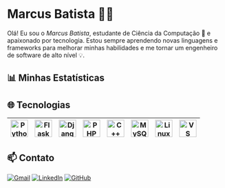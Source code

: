 # Marcus Batista 👨‍💻

Olá! Eu sou o *Marcus Batista*, estudante de Ciência da Computação 🚀 e apaixonado por tecnologia. Estou sempre aprendendo novas linguagens e frameworks para melhorar minhas habilidades e me tornar um engenheiro de software de alto nível 💡.

## 📊 Minhas Estatísticas

## 🌐 Tecnologias
| <img title="Python" alt="Python" width="40px" src="[https://raw.githubusercontent.com/github/explore/master/topics/python/python.png](https://raw.githubusercontent.com/github/explore/master/topics/python/python.png)"> | <img title="Flask" alt="Flask" width="40px" src="[https://img.icons8.com/ios-filled/FFFFFF/flask.png](https://img.icons8.com/ios-filled/FFFFFF/flask.png)"> | <img title="Django" alt="Django" width="40px" src="[https://raw.githubusercontent.com/github/explore/main/topics/django/django.png](https://raw.githubusercontent.com/github/explore/main/topics/django/django.png)"> | <img title="PHP" alt="PHP" width="40px" src="[https://raw.githubusercontent.com/devicons/devicon/master/icons/php/php-original.svg](https://raw.githubusercontent.com/devicons/devicon/master/icons/php/php-original.svg)"> | <img title="C++" alt="C++" width="40px" src="[https://raw.githubusercontent.com/devicons/devicon/master/icons/cplusplus/cplusplus-original.svg](https://raw.githubusercontent.com/devicons/devicon/master/icons/cplusplus/cplusplus-original.svg)"> | <img title="MySQL" alt="MySQL" width="40px" src="[https://raw.githubusercontent.com/devicons/devicon/master/icons/mysql/mysql-original.svg](https://raw.githubusercontent.com/devicons/devicon/master/icons/mysql/mysql-original.svg)"> | <img title="Linux Mint" alt="Linux Mint" width="40px" src="[https://raw.githubusercontent.com/devicons/devicon/master/icons/linux/linux-original.svg](https://raw.githubusercontent.com/devicons/devicon/master/icons/linux/linux-original.svg)"> | <img title="VS Code" alt="VS Code" width="40px" src="[https://raw.githubusercontent.com/github/explore/master/topics/visual-studio-code/visual-studio-code.png](https://raw.githubusercontent.com/github/explore/master/topics/visual-studio-code/visual-studio-code.png)"> |
|--|--|--|--|--|--|--|--|




## 📫 Contato

[![Gmail](https://img.shields.io/badge/Gmail-D14836?style=for-the-badge&logo=gmail&logoColor=white)](mailto:seuemail@gmail.com)
[![LinkedIn](https://img.shields.io/badge/LinkedIn-0A66C2?style=for-the-badge&logo=linkedin&logoColor=white)]()
[![GitHub](https://img.shields.io/badge/GitHub-181717?style=for-the-badge&logo=github&logoColor=white)]()
